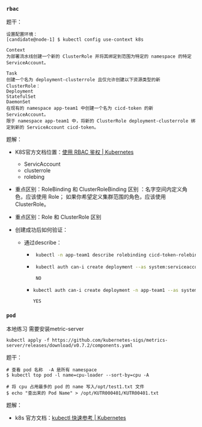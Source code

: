 ### `rbac`

题干：

```
设置配置环境：
[candidate@node-1] $ kubectl config use-context k8s

Context
为部署流水线创建一个新的 ClusterRole 并将其绑定到范围为特定的 namespace 的特定 ServiceAccount。

Task
创建一个名为 deployment-clusterrole 且仅允许创建以下资源类型的新 ClusterRole：
Deployment
StatefulSet
DaemonSet
在现有的 namespace app-team1 中创建一个名为 cicd-token 的新 ServiceAccount。
限于 namespace app-team1 中，将新的 ClusterRole deployment-clusterrole 绑定到新的 ServiceAccount cicd-token。
```

题解：

- K8S官方文档位置：[使用 RBAC 鉴权 | Kubernetes](https://kubernetes.io/zh-cn/docs/reference/access-authn-authz/rbac/#kubectl-create-role)

  - ServicAccount
  - clusterrole
  - rolebing

- 重点区别：RoleBinding 和 ClusterRoleBinding 区别 ：名字空间内定义角色，应该使用 Role； 如果你希望定义集群范围的角色，应该使用 ClusterRole。

- 重点区别：Role 和 ClusterRole 区别

- 创建成功后如何验证：

  - 通过describe：

    - ```sh
       kubectl -n app-team1 describe rolebinding cicd-token-rolebinding
      ```

    - ```sh
       kubectl auth can-i create deployment --as system:serviceaccount:app-team1:cicd-token 
       
       NO
      ```

    - ```sh
      kubectl auth can-i create deployment -n app-team1 --as system:serviceaccount:app-team1:cicd-token 
      
      YES
      ```

### `pod`

本地练习 需要安装metric-server

```
kubectl apply -f https://github.com/kubernetes-sigs/metrics-server/releases/download/v0.7.2/components.yaml
```

题干：

```
# 查看 pod 名称  -A 是所有 namespace
$ kubectl top pod -l name=cpu-loader --sort-by=cpu -A

# 将 cpu 占用最多的 pod 的 name 写入/opt/test1.txt 文件 
$ echo "查出来的 Pod Name" > /opt/KUTR000401/KUTR00401.txt
```

题解：

- k8s 官方文档：[kubectl 快速参考 | Kubernetes](https://kubernetes.io/zh-cn/docs/reference/kubectl/quick-reference/#interacting-with-running-pods)
